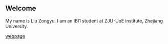 ## Welcome 

My name is Liu Zongyu. 
I am an IBI1 student at ZJU-UoE institute, Zhejiang University.

[webpage](https://c.zju.edu.cn/) 